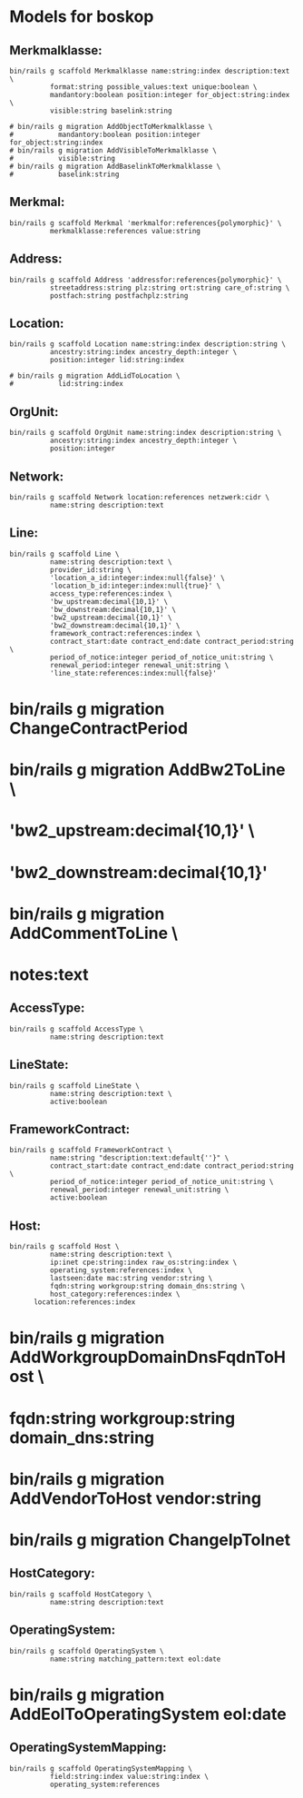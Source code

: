 Models for boskop
=================

Merkmalklasse:
--------------

    bin/rails g scaffold Merkmalklasse name:string:index description:text \
              format:string possible_values:text unique:boolean \
              mandantory:boolean position:integer for_object:string:index \
              visible:string baselink:string

    # bin/rails g migration AddObjectToMerkmalklasse \
    #           mandantory:boolean position:integer for_object:string:index
    # bin/rails g migration AddVisibleToMerkmalklasse \
    #           visible:string
    # bin/rails g migration AddBaselinkToMerkmalklasse \
    #           baselink:string

Merkmal:
--------

    bin/rails g scaffold Merkmal 'merkmalfor:references{polymorphic}' \
              merkmalklasse:references value:string

Address:
--------

    bin/rails g scaffold Address 'addressfor:references{polymorphic}' \
              streetaddress:string plz:string ort:string care_of:string \
              postfach:string postfachplz:string

Location:
---------

    bin/rails g scaffold Location name:string:index description:string \
              ancestry:string:index ancestry_depth:integer \
              position:integer lid:string:index

    # bin/rails g migration AddLidToLocation \
    #           lid:string:index

OrgUnit:
---------

    bin/rails g scaffold OrgUnit name:string:index description:string \
              ancestry:string:index ancestry_depth:integer \
              position:integer

Network:
--------

    bin/rails g scaffold Network location:references netzwerk:cidr \
              name:string description:text


Line:
-----

    bin/rails g scaffold Line \
              name:string description:text \
              provider_id:string \
              'location_a_id:integer:index:null{false}' \
              'location_b_id:integer:index:null{true}' \
              access_type:references:index \
              'bw_upstream:decimal{10,1}' \
              'bw_downstream:decimal{10,1}' \
              'bw2_upstream:decimal{10,1}' \
              'bw2_downstream:decimal{10,1}' \
              framework_contract:references:index \
              contract_start:date contract_end:date contract_period:string \
              period_of_notice:integer period_of_notice_unit:string \
              renewal_period:integer renewal_unit:string \
              'line_state:references:index:null{false}'

#  bin/rails g migration ChangeContractPeriod
#  bin/rails g migration AddBw2ToLine \
#              'bw2_upstream:decimal{10,1}' \
#              'bw2_downstream:decimal{10,1}'
#  bin/rails g migration AddCommentToLine \
#             notes:text


AccessType:
----------- 

    bin/rails g scaffold AccessType \
              name:string description:text

LineState:
---------- 

    bin/rails g scaffold LineState \
              name:string description:text \
              active:boolean

FrameworkContract:
------------------

    bin/rails g scaffold FrameworkContract \
              name:string "description:text:default{''}" \
              contract_start:date contract_end:date contract_period:string \
              period_of_notice:integer period_of_notice_unit:string \
              renewal_period:integer renewal_unit:string \
              active:boolean

Host:
-----

    bin/rails g scaffold Host \
              name:string description:text \
              ip:inet cpe:string:index raw_os:string:index \
              operating_system:references:index \
              lastseen:date mac:string vendor:string \
              fqdn:string workgroup:string domain_dns:string \
              host_category:references:index \
	      location:references:index

#    bin/rails g migration AddWorkgroupDomainDnsFqdnToHost \
#               fqdn:string workgroup:string domain_dns:string

#    bin/rails g migration AddVendorToHost vendor:string
#    bin/rails g migration ChangeIpToInet

HostCategory:
-------------

    bin/rails g scaffold HostCategory \
              name:string description:text

OperatingSystem:
----------------

    bin/rails g scaffold OperatingSystem \
              name:string matching_pattern:text eol:date
#    bin/rails g migration AddEolToOperatingSystem eol:date

OperatingSystemMapping:
-----------------------

    bin/rails g scaffold OperatingSystemMapping \
              field:string:index value:string:index \
              operating_system:references

